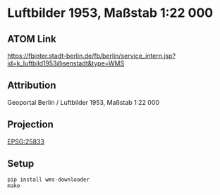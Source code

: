 Luftbilder 1953, Maßstab 1:22 000
=================================

ATOM Link
---------

https://fbinter.stadt-berlin.de/fb/berlin/service_intern.jsp?id=k_luftbild1953@senstadt&type=WMS

Attribution
-----------

Geoportal Berlin / Luftbilder 1953, Maßstab 1:22 000

Projection
----------

[EPSG:25833](http://spatialreference.org/ref/epsg/25833/)

Setup
-----

```
pip install wms-downloader
make
```
